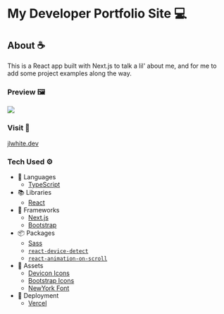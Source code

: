 # My Developer Portfolio Site 💻

## About ☕️
This is a React app built with Next.js to talk a lil' about me, and for me to add some project examples along the way.

### Preview 🖼️
<image src='./public/imgs/siteSample.png'>

### Visit 📍
<a href="https://www.jlwhite.dev" target="_blank">jlwhite.dev</a>

### Tech Used ⚙️
- 💬 Languages
  - [TypeScript](https://www.typescriptlang.org/docs/)
- 📚 Libraries
  - [React](https://react.dev/)
- 🧰 Frameworks
  - [Next.js](https://nextjs.org/)
  - [Bootstrap](https://getbootstrap.com/docs/5.3/getting-started/introduction/)
- 📦 Packages
  -  [Sass](https://sass-lang.com/documentation/)
  - [`react-device-detect`](https://www.npmjs.com/package/react-device-detect)
  - [`react-animation-on-scroll`](https://www.npmjs.com/package/react-animation-on-scroll)
- 🍱 Assets
  - [Devicon Icons](https://devicon.dev/)
  - [Bootstrap Icons](https://icons.getbootstrap.com/)
  - [NewYork Font](https://www.dafont.com/newyork.font)
- 🚀 Deployment
  - [Vercel](https://vercel.com/docs)